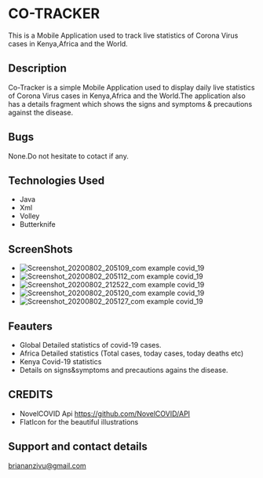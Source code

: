 # CO-TRACKER
This is a Mobile Application used to track live statistics of Corona Virus cases in Kenya,Africa and the World.


## Description
Co-Tracker is a simple Mobile Application used to display daily live statistics of Corona Virus cases in Kenya,Africa and the World.The application also has a details fragment which shows the signs and symptoms & precautions against the disease.


## Bugs
None.Do not hesitate to cotact if any.

## Technologies Used
* Java
* Xml
* Volley
* Butterknife

## ScreenShots
* ![Screenshot_20200802_205109_com example covid_19](https://user-images.githubusercontent.com/45882800/89129214-42787f00-d504-11ea-9054-63916c176038.jpg)
* ![Screenshot_20200802_205112_com example covid_19](https://user-images.githubusercontent.com/45882800/89129220-4b695080-d504-11ea-8b34-035e6973793c.jpg)
* ![Screenshot_20200802_212522_com example covid_19](https://user-images.githubusercontent.com/45882800/89129555-dfd4b280-d506-11ea-8da5-e33b4533d263.jpg)
* ![Screenshot_20200802_205120_com example covid_19](https://user-images.githubusercontent.com/45882800/89129228-5cb25d00-d504-11ea-97d0-9325494d05ac.jpg)
* ![Screenshot_20200802_205127_com example covid_19](https://user-images.githubusercontent.com/45882800/89129231-62a83e00-d504-11ea-88f6-be3ea00dec91.jpg)

## Feauters
* Global Detailed statistics of covid-19 cases.
* Africa Detailed statistics (Total cases, today cases, today deaths etc)
* Kenya Covid-19 statistics
* Details on signs&symptoms and precautions agains the disease.

## CREDITS
* NovelCOVID Api https://github.com/NovelCOVID/API
* FlatIcon for the beautiful illustrations



## Support and contact details
briananzivu@gmail.com
